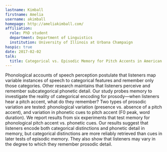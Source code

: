 ```yaml
---
lastname: Kimball
firstname: Amelia
username: akimball
homepage: http://ameliakimball.com/
affiliation:
  role: PhD student
  department: Department of Linguistics
  institution: University of Illinois at Urbana Champaign
haspic: true
date: 2017-02-02
talk:
  title: Categorical vs. Episodic Memory for Pitch Accents in American English
---
```

Phonological accounts of speech perception postulate that listeners map variable
instances of speech to categorical features and remember only those categories.
Other research maintains that listeners perceive and remember subcategorical
phonetic detail. Our study probes memory to investigate the reality of categorical
encoding for prosody—when listeners hear a pitch accent, what do they remember?
Two types of prosodic variation are tested: phonological variation (presence
vs. absence of a pitch accent), and variation in phonetic cues to pitch accent
(F0 peak, word duration). We report results from six experiments that test
memory for phonological pitch accent vs. phonetic cues. Our results suggest
that listeners encode both categorical distinctions and phonetic detail in
memory, but categorical distinctions are more reliably retrieved than cues
in later tests of episodic memory. They also show that listeners may vary
in the degree to which they remember prosodic detail.


